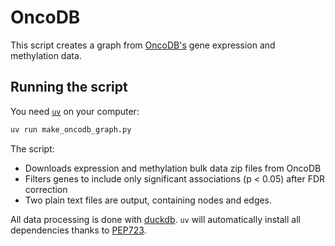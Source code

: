 # OncoDB

This script creates a graph from [OncoDB's](https://oncodb.org/) gene expression and methylation data.


## Running the script

You need [`uv`](https://docs.astral.sh/uv/) on your computer:

```python
uv run make_oncodb_graph.py
```

The script:

* Downloads expression and methylation bulk data zip files from OncoDB
* Filters genes to include only significant associations (p < 0.05) after FDR correction
* Two plain text files are output, containing nodes and edges.

All data processing is done with [duckdb](https://duckdb.org/). `uv` will automatically install all dependencies thanks to [PEP723](https://peps.python.org/pep-0723/). 

